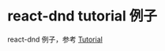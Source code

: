 # react-dnd tutorial 例子
react-dnd 例子，参考 [Tutorial](https://react-dnd.github.io/react-dnd/docs-tutorial.html)